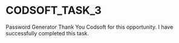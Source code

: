 # CODSOFT_TASK_3
Password Generator
Thank You Codsoft for this opportunity. I have successfully completed this task.
